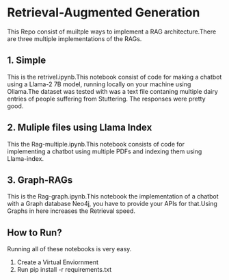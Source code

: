 
# Retrieval-Augmented Generation

This Repo consist of muiltple ways to implement a RAG architecture.There are three multiple implementations of the RAGs.

## 1. Simple 
This is the retrivel.ipynb.This notebook consist of code for making a chatbot using a Llama-2 7B model, running locally on your machine using Ollama.The dataset was tested with was a text file contaning multiple dairy entries of people suffering from Stuttering.
The responses were pretty good.

## 2. Muliple files using Llama Index
This the Rag-multiple.ipynb.This notebook consists of code for implementing a chatbot using multiple PDFs and indexing them using Llama-index.

## 3. Graph-RAGs
This is the Rag-graph.ipynb.This notebook the implementation of a chatbot with a Graph database Neo4j, you have to provide your APIs for that.Using Graphs in here increases the Retrieval speed.

## How to Run?
Running all of these notebooks is very easy.

1. Create a Virtual Enviornment 
2. Run pip install -r requirements.txt
